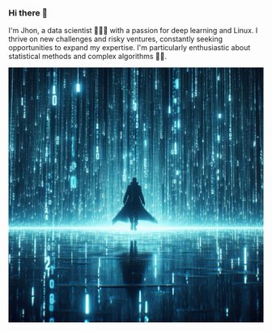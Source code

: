 ### Hi there 👋

I'm Jhon, a data scientist 🚀💫✨ with a passion for deep learning and Linux. I thrive on new challenges and risky ventures, constantly seeking opportunities to expand my expertise. I'm particularly enthusiastic about statistical methods and complex algorithms 🤖💘.



<img src="image/image.jpeg">


<!--
**Jhonisnotreal/Jhonisnotreal** is a ✨ _special_ ✨ repository because its `README.md` (this file) appears on your GitHub profile.

Here are some ideas to get you started:

- 🔭 I’m currently working on ...
- 🌱 I’m currently learning ...
- 👯 I’m looking to collaborate on ...
- 🤔 I’m looking for help with ...
- 💬 Ask me about ...
- 📫 How to reach me: ...
- 😄 Pronouns: ...
- ⚡ Fun fact: ...
-->
